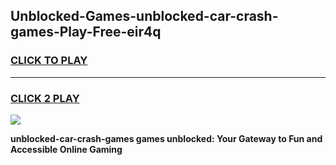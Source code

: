 
## Unblocked-Games-unblocked-car-crash-games-Play-Free-eir4q
<h3>
<a href="https://premium76.site?title=unblocked-car-crash-games&ref=20A">CLICK TO PLAY</a></h3>
<hr>

<h3>
<a href="https://premium76.site?title=unblocked-car-crash-games&ref=20A">CLICK 2 PLAY</a>
  
</h3>

<a href="https://premium76.site?title=unblocked-car-crash-games&ref=20A"><img src="https://clearcache.store/games.png"></a>


**unblocked-car-crash-games games unblocked: Your Gateway to Fun and Accessible Online Gaming**
